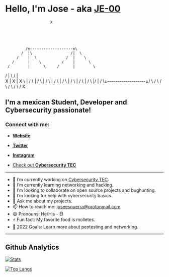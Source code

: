 # Hello, I'm Jose - aka [JE-00](https://www.linkedin.com/in/jose-esquerra/)

                        X





             /±-------------------±\
           /  |\                 /|  \
         /    |  \             /  |    \
       /      |    \         /    |      \
     /        |      \     /      |        \
   /          |        \ /        |          \
  X           |         X         |           X
   \          |        / \        |          /
     \        |      /     \      |        /
       \      |    /         \    |      /
         \    |  /             \  |    /
           \  |/                 \|  /
             \±-------------------±/
               \                 /
                 \             /
                   \         /
                     \     /
                       \ /
                        X

## I'm a mexican Student, Developer and Cybersecurity passionate!

### Connect with me:

- [**Website**](https://www.joseesquerra.com)

- [**Twitter**](https://twitter.com/jose_esquerra)

- [**Instagram**](https://www.instagram.com/joseesquerra2/)



- [Check out **Cybersecurity TEC**](https://linktr.ee/cybersecurity.mty)

---

- 🔭 I’m currently working on [Cybersecurity TEC](https://linktr.ee/cybersecurity.mty).
- 🌱 I’m currently learning networking and hacking.
- 👯 I’m looking to collaborate on open source projects and bughunting.
- 🤔 I’m looking for help with cybersecurity basics.
- 💬 Ask me about my projects.
- 📫 How to reach me: <joseesquerra@protonmail.com>
- 😄 Pronouns: He/His - Él
- ⚡ Fun fact: My favorite food is molletes.
- 🥅 2022 Goals: Learn more about pentesting and networking.

---

## Github Analytics

[![Stats](https://github-readme-stats.vercel.app/api?username=JE-00&count_private=true&show_icons=true&theme=github_dark)](https://github.com/anuraghazra/github-readme-stats)

[![Top Langs](https://github-readme-stats.vercel.app/api/top-langs/?username=JE-00&layout=compact&theme=github_dark)](https://github.com/anuraghazra/github-readme-stats)
